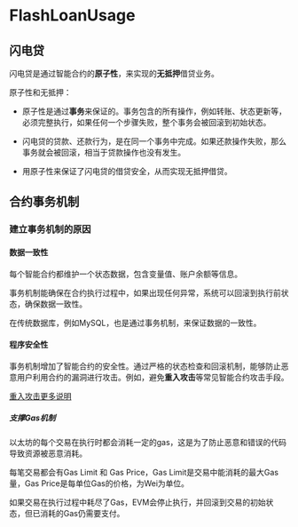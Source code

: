 # FlashLoanUsage

## 闪电贷

闪电贷是通过智能合约的**原子性**，来实现的**无抵押**借贷业务。

原子性和无抵押：

- 原子性是通过**事务**来保证的。事务包含的所有操作，例如转账、状态更新等，必须完整执行，如果任何一个步骤失败，整个事务会被回滚到初始状态。

- 闪电贷的贷款、还款行为，是在同一个事务中完成。如果还款操作失败，那么事务就会被回滚，相当于贷款操作也没有发生。

- 用原子性来保证了闪电贷的借贷安全，从而实现无抵押借贷。

## 合约事务机制

### 建立事务机制的原因

#### 数据一致性

每个智能合约都维护一个状态数据，包含变量值、账户余额等信息。

事务机制能确保在合约执行过程中，如果出现任何异常，系统可以回滚到执行前状态，确保数据一致性。

在传统数据库，例如MySQL，也是通过事务机制，来保证数据的一致性。

#### 程序安全性

事务机制增加了智能合约的安全性。通过严格的状态检查和回滚机制，能够防止恶意用户利用合约的漏洞进行攻击。例如，避免**重入攻击**等常见智能合约攻击手段。

[重入攻击更多说明](https://github.com/chen-qr/SmartContractSafetyLists?tab=readme-ov-file#1-%E9%87%8D%E5%85%A5%E6%94%BB%E5%87%BB)

##### 支撑Gas机制

以太坊的每个交易在执行时都会消耗一定的gas，这是为了防止恶意和错误的代码导致资源被恶意消耗。

每笔交易都会有Gas Limit 和 Gas Price，Gas Limit是交易中能消耗的最大Gas量，Gas Price是每单位Gas的价格，为Wei为单位。

如果交易在执行过程中耗尽了Gas，EVM会停止执行，并回滚到交易的初始状态，但已消耗的Gas仍需要支付。